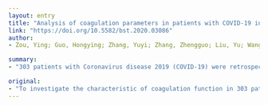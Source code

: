 ```yaml
---
layout: entry
title: "Analysis of coagulation parameters in patients with COVID-19 in Shanghai, China"
link: "https://doi.org/10.5582/bst.2020.03086"
author:
- Zou, Ying; Guo, Hongying; Zhang, Yuyi; Zhang, Zhengguo; Liu, Yu; Wang, Jiefei; Lu, Hongzhou; Qian, Zhiping

summary:
- "303 patients with Coronavirus disease 2019 (COVID-19) were retrospectively analyzed. We evaluated the clinical data of 240 patients discharged. The coagulation function of the two groups (mild and severe) was compared. Compared with the mild group, majority of patients in the severe group were male (76.9% vs. 49.8%) and elderly. There were 209 abnormalities (69.0%) of coagulations in 303 patient admission."

original:
- "To investigate the characteristic of coagulation function in 303 patients with Coronavirus disease 2019 (COVID-19), we evaluated the correlation between coagulation function and disease status. We retrospectively analyzed 303 patients diagnosed with COVID-19 and evaluated the clinical data of 240 patients who were discharged. The coagulation function of the two groups (mild and severe) was compared. Compared with the mild group, majority of patients in the severe group were male (76.9% vs. 49.8%) and elderly (median age 65 vs. 50), and the proportion with chronic underlying diseases was higher (73.1% vs. 36.1%). There were 209 abnormalities (69.0%) of coagulation parameters in 303 patients admitted to hospital. Comparison of various indexes of coagulation function between the two groups in admission, the proportion of abnormal coagulation indicators in the severe group was higher than that in the mild group (100% vs. 66.1%). The median coagulation parameters in the severe group were higher than those in the mild group: international normalized ratio (1.04 vs. 1.01), prothrombin time (13.8 vs. 13.4) seconds, activated partial thromboplastin time (43.2 vs. 39.2) seconds, fibrinogen (4.74 vs. 4.33) g/L, fibrinogen degradation products (2.61 vs. 0.99) ??g/mL, and D-dimer (1.04 vs. 0.43) ??g/mL, the differences were statistically significant (p < 0.05). Coagulation dysfunction is common in patients with COVID-19, especially fibrinogen and D-dimer elevation, and the degree of elevation is related to the severity of the disease. As the disease recovers, fibrinogen and activated partial thromboplastin time also return to normal."
---
```


